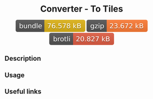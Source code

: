 <h1 style="text-align: center;">
  <div align="center">Converter - To Tiles</div>
</h1>

<p align="center">
  <img src="../../assets/badges/toTiles-file.svg" alt="toTiles-file-ts">
  <img src="../../assets/badges/toTiles-gzip.svg" alt="toTiles-gzip-ts">
  <img src="../../assets/badges/toTiles-brotli.svg" alt="toTiles-brotli-ts">
</p>

## Description

## Usage

## Useful links

